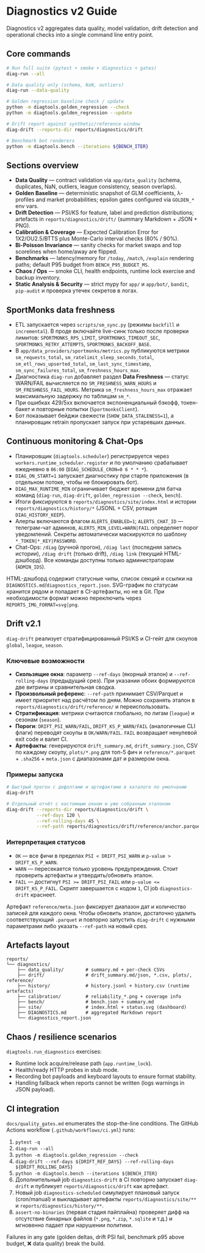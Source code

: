 <!--
@file: docs/diagnostics.md
@description: Extended Diagnostics v2 guide (data quality, drift, golden, bench, chaos scenarios).
@created: 2025-10-07
-->

# Diagnostics v2 Guide

Diagnostics v2 aggregates data quality, model validation, drift detection and operational checks into a single command line entry point.

## Core commands

```bash
# Run full suite (pytest + smoke + diagnostics + gates)
diag-run --all

# Data quality only (schema, NaN, outliers)
diag-run --data-quality

# Golden regression baseline check / update
python -m diagtools.golden_regression --check
python -m diagtools.golden_regression --update

# Drift report against synthetic/reference window
diag-drift --reports-dir reports/diagnostics/drift

# Benchmark bot renderers
python -m diagtools.bench --iterations ${BENCH_ITER}
```

## Sections overview

- **Data Quality** — contract validation via `app/data_quality` (schema, duplicates, NaN, outliers, league consistency, season overlaps).
- **Golden Baseline** — deterministic snapshot of GLM coefficients, λ-profiles and market probabilities; epsilon gates configured via `GOLDEN_*` env vars.
- **Drift Detection** — PSI/KS for feature, label and prediction distributions; artefacts in `reports/diagnostics/drift/` (summary Markdown + JSON + PNG).
- **Calibration & Coverage** — Expected Calibration Error for 1X2/OU2.5/BTTS plus Monte-Carlo interval checks (80% / 90%).
- **Bi-Poisson Invariance** — sanity checks for market swaps and top scorelines when home/away are flipped.
- **Benchmarks** — latency/memory for `/today`, `/match`, `/explain` rendering paths; default P95 budget from `BENCH_P95_BUDGET_MS`.
- **Chaos / Ops** — smoke CLI, health endpoints, runtime lock exercise and backup inventory.
- **Static Analysis & Security** — strict mypy for `app/` и `app/bot/`, `bandit`, `pip-audit` и проверка утечек секретов в логах.

## SportMonks data freshness

- ETL запускается через `scripts/sm_sync.py` (режимы `backfill` и `incremental`). В проде включайте live-синк только после
  проверки лимитов: `SPORTMONKS_RPS_LIMIT`, `SPORTMONKS_TIMEOUT_SEC`, `SPORTMONKS_RETRY_ATTEMPTS`, `SPORTMONKS_BACKOFF_BASE`.
- В `app/data_providers/sportmonks/metrics.py` публикуются метрики `sm_requests_total`, `sm_ratelimit_sleep_seconds_total`,
  `sm_etl_rows_upserted_total`, `sm_last_sync_timestamp`, `sm_sync_failures_total`, `sm_freshness_hours_max`.
- Диагностика `diag-run` добавляет раздел **Data Freshness** — статус WARN/FAIL вычисляется по `SM_FRESHNESS_WARN_HOURS` и
  `SM_FRESHNESS_FAIL_HOURS`. Метрика `sm_freshness_hours_max` отражает максимальную задержку по таблицам `sm_*`.
- При ошибках 429/5xx включается экспоненциальный бэкофф, токен-бакет и повторные попытки (`SportmonksClient`).
- Бот показывает бейджи свежести (`SHOW_DATA_STALENESS=1`), а планировщик retrain пропускает запуск при устаревших данных.

## Continuous monitoring & Chat-Ops

- Планировщик (`diagtools.scheduler`) регистрируется через `workers.runtime_scheduler.register` и по умолчанию срабатывает ежедневно в `06:00` (`DIAG_SCHEDULE_CRON=0 6 * * *`).
- `DIAG_ON_START=1` запускает диагностику при старте приложения (в отдельном потоке, чтобы не блокировать бот).
- `DIAG_MAX_RUNTIME_MIN` ограничивает бюджет времени для батча команд (`diag-run`, `diag-drift`, `golden_regression --check`, `bench`).
- Итоги фиксируются в `reports/diagnostics/site/index.html` и истории `reports/diagnostics/history/*` (JSONL + CSV, ротация `DIAG_HISTORY_KEEP`).
- Алерты включаются флагом `ALERTS_ENABLED=1`; `ALERTS_CHAT_ID` — телеграм-чат админов, `ALERTS_MIN_LEVEL=WARN|FAIL` определяет порог уведомлений. Секреты автоматически маскируются по шаблону `*_TOKEN|*_KEY|PASSWORD`.
- Chat-Ops: `/diag` (ручной прогон), `/diag last` (последняя запись истории), `/diag drift` (только drift), `/diag link` (текущий HTML-дэшборд). Все команды доступны только администраторам (`ADMIN_IDS`).

HTML-дэшборд содержит статусные чипы, список секций и ссылки на `DIAGNOSTICS.md`/`diagnostics_report.json`. SVG-график по статусам хранится рядом и попадает в CI-артефакты, но не в Git. При необходимости формат можно переключить через `REPORTS_IMG_FORMAT=svg|png`.

## Drift v2.1

`diag-drift` реализует стратифицированный PSI/KS и CI-гейт для скоупов `global`, `league`, `season`.

### Ключевые возможности

- **Скользящие окна**: параметр `--ref-days` (якорный эталон) и `--ref-rolling-days` (предыдущий срез). При указании обоих формируются две витрины и сравнительная сводка.
- **Произвольный референс**: `--ref-path` принимает CSV/Parquet и имеет приоритет над расчётом по дням. Можно сохранять эталон в `reports/diagnostics/drift/reference/` и переиспользовать.
- **Стратификация**: метрики считаются глобально, по лигам (`league`) и сезонам (`season`).
- **Пороги**: `DRIFT_PSI_WARN/FAIL`, `DRIFT_KS_P_WARN/FAIL` (аналогичные CLI флаги) переводят скоупы в `OK/WARN/FAIL`. `FAIL` возвращает ненулевой exit code и валит CI.
- **Артефакты**: генерируются `drift_summary.md`, `drift_summary.json`, CSV по каждому скоупу, `plots/*.png` для топ-5 фич и `reference/*.parquet` + `.sha256` + `meta.json` с диапазонами дат и размером окна.

### Примеры запуска

```bash
# Быстрый прогон с дефолтами и артефактами в каталоге по умолчанию
diag-drift

# Отдельный отчёт с кастомным окном и уже собранным эталоном
diag-drift --reports-dir reports/diagnostics/drift \
           --ref-days 120 \
           --ref-rolling-days 45 \
           --ref-path reports/diagnostics/drift/reference/anchor.parquet
```

### Интерпретация статусов

- `OK` — все фичи в пределах `PSI < DRIFT_PSI_WARN` и `p-value > DRIFT_KS_P_WARN`.
- `WARN` — пересекается только уровень предупреждения. Стоит проверить артефакты и утвердить/обновить эталон.
- `FAIL` — достигнут `PSI >= DRIFT_PSI_FAIL` или `p-value <= DRIFT_KS_P_FAIL`. Скрипт завершается с кодом `1`, CI job `diagnostics-drift` краснеет.

Артефакт `reference/meta.json` фиксирует диапазон дат и количество записей для каждого окна. Чтобы обновить эталон, достаточно удалить соответствующий `.parquet` и повторно запустить `diag-drift` с нужными параметрами либо указать `--ref-path` на новый срез.

## Artefacts layout

```
reports/
└── diagnostics/
    ├── data_quality/        # summary.md + per-check CSVs
    ├── drift/               # drift_summary.md/json, *.csv, plots/, reference/
    ├── history/             # history.jsonl + history.csv (runtime artefacts)
    ├── calibration/         # reliability_*.png + coverage info
    ├── bench/               # bench.json + summary.md
    ├── site/                # index.html + status.svg (dashboard)
    ├── DIAGNOSTICS.md       # aggregated Markdown report
    └── diagnostics_report.json
```

## Chaos / resilience scenarios

`diagtools.run_diagnostics` exercises:

- Runtime lock acquire/release path (`app.runtime_lock`).
- Health/ready HTTP probes in stub mode.
- Recording bot payloads and keyboard layouts to ensure format stability.
- Handling fallback when reports cannot be written (logs warnings in JSON payload).

## CI integration

`docs/quality_gates.md` enumerates the stop-the-line conditions. The GitHub Actions workflow (`.github/workflows/ci.yml`) runs:

1. `pytest -q`
2. `diag-run --all`
3. `python -m diagtools.golden_regression --check`
4. `diag-drift --ref-days ${DRIFT_REF_DAYS} --ref-rolling-days ${DRIFT_ROLLING_DAYS}`
5. `python -m diagtools.bench --iterations ${BENCH_ITER}`
6. Дополнительный job `diagnostics-drift` в CI повторно запускает `diag-drift` и публикует `reports/diagnostics/drift` как артефакт.
7. Новый job `diagnostics-scheduled` симулирует плановый запуск (cron/manual) и выкладывает артефакты `reports/diagnostics/site/**` и `reports/diagnostics/history/**`.
8. `assert-no-binaries` (первая стадия пайплайна) проверяет дифф на отсутствие бинарных файлов (`*.png`, `*.zip`, `*.sqlite` и т.д.) и мгновенно падает при нарушении политики.

Failures in any gate (golden deltas, drift PSI fail, benchmark p95 above budget, ❌ data quality) break the build.
